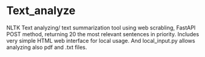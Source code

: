 # Text_analyze
NLTK Text analyzing/ text summarization tool using web scrabling, FastAPI POST method, returning 20 the most relevant sentences in priority.  Includes very simple HTML web interface for local usage. And local_input.py allows analyzing also pdf and .txt files. 
